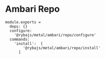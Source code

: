 
# Ambari Repo

    module.exports =
      deps: {}
      configure:
        '@rybajs/metal/ambari/repo/configure'
      commands:
        'install':  [
            '@rybajs/metal/ambari/repo/install'
          ]
